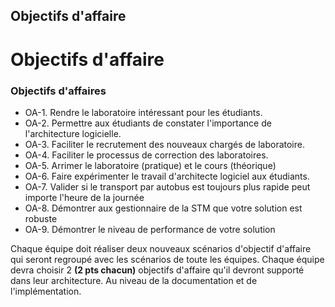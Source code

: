 
## Objectifs d'affaire

# Objectifs d'affaire

### Objectifs d'affaires
- OA-1. Rendre le laboratoire intéressant pour les étudiants.
- OA-2. Permettre aux étudiants de constater l'importance de l'architecture logicielle.
- OA-3. Faciliter le recrutement des nouveaux chargés de laboratoire.
- OA-4. Faciliter le processus de correction des laboratoires.
- OA-5. Arrimer le laboratoire (pratique) et le cours (théorique)
- OA-6. Faire expérimenter le travail d'architecte logiciel aux étudiants.
- OA-7. Valider si le transport par autobus est toujours plus rapide peut importe l'heure de la journée
- OA-8. Démontrer aux gestionnaire de la STM que votre solution est robuste
- OA-9. Démontrer le niveau de performance de votre solution

Chaque équipe doit réaliser deux nouveaux scénarios d'objectif d'affaire qui seront regroupé avec les scénarios de toute les équipes.  Chaque équipe devra choisir 2  **(2 pts chacun)** objectifs d'affaire qu'il devront supporté dans leur architecture.  Au niveau de la documentation et de l'implémentation.


